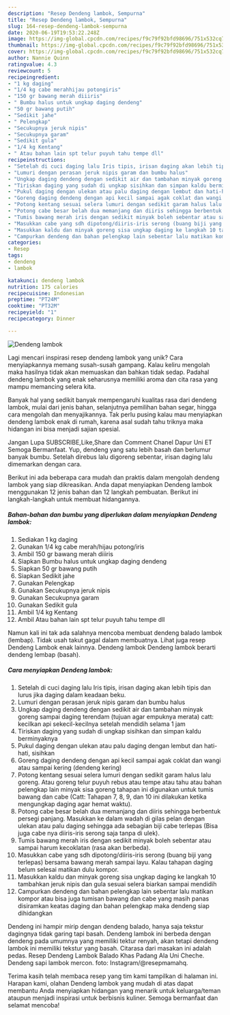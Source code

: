 ```yaml
---
description: "Resep Dendeng lambok, Sempurna"
title: "Resep Dendeng lambok, Sempurna"
slug: 164-resep-dendeng-lambok-sempurna
date: 2020-06-19T19:53:22.248Z
image: https://img-global.cpcdn.com/recipes/f9c79f92bfd98696/751x532cq70/dendeng-lambok-foto-resep-utama.jpg
thumbnail: https://img-global.cpcdn.com/recipes/f9c79f92bfd98696/751x532cq70/dendeng-lambok-foto-resep-utama.jpg
cover: https://img-global.cpcdn.com/recipes/f9c79f92bfd98696/751x532cq70/dendeng-lambok-foto-resep-utama.jpg
author: Nannie Quinn
ratingvalue: 4.3
reviewcount: 5
recipeingredient:
- "1 kg daging"
- "1/4 kg cabe merahhijau potongiris"
- "150 gr bawang merah diiiris"
- " Bumbu halus untuk ungkap daging dendeng"
- "50 gr bawang putih"
- "Sedikit jahe"
- " Pelengkap"
- "Secukupnya jeruk nipis"
- "Secukupnya garam"
- "Sedikit gula"
- "1/4 kg Kentang"
- " Atau bahan lain spt telur puyuh tahu tempe dll"
recipeinstructions:
- "Setelah di cuci daging lalu Iris tipis, irisan daging akan lebih tipis dan lurus jika daging dalam keadaan beku."
- "Lumuri dengan perasan jeruk nipis garam dan bumbu halus"
- "Ungkap daging dendeng dengan sedikit air dan tambahan minyak goreng sampai daging terendam (tujuan agar empuknya merata) catt: kecilkan api sekecil-kecilnya setelah mendidih selama 1 jam"
- "Tiriskan daging yang sudah di ungkap sisihkan dan simpan kaldu berminyaknya"
- "Pukul daging dengan ulekan atau palu daging dengan lembut dan hati-hati, sisihkan"
- "Goreng daging dendeng dengan api kecil sampai agak coklat dan wangi atau sampai kering (dendeng kering)"
- "Potong kentang sesuai selera lumuri dengan sedikit garam halus lalu goreng. Atau goreng telur puyuh rebus atau tempe atau tahu atau bahan pelengkap lain minyak sisa goreng tahapan ini digunakan untuk tumis bawang dan cabe (Catt: Tahapan 7, 8, 9, dan 10 ini dilakukan ketika mengungkap daging agar hemat waktu)."
- "Potong cabe besar belah dua memanjang dan diiris sehingga berbentuk persegi panjang. Masukkan ke dalam wadah di gilas pelan dengan ulekan atau palu daging sehingga ada sebagian biji cabe terlepas (Bisa juga cabe nya diiris-iris serong saja tanpa di ulek)."
- "Tumis bawang merah iris dengan sedikit minyak boleh sebentar atau sampai harum kecoklatan (rasa akan berbeda)."
- "Masukkan cabe yang sdh dipotong/diiris-iris serong (buang biji yang terlepas) bersama bawang merah sampai layu. Kalau tahapan daging belum selesai matikan dulu kompor."
- "Masukkan kaldu dan minyak goreng sisa ungkap daging ke langkah 10 tambahkan jeruk nipis dan gula sesuai selera biarkan sampai mendidih"
- "Campurkan dendeng dan bahan pelengkap lain sebentar lalu matikan kompor atau bisa juga tumisan bawang dan cabe yang masih panas disiramkan keatas daging dan bahan pelengkap maka dendeng siap dihidangkan"
categories:
- Resep
tags:
- dendeng
- lambok

katakunci: dendeng lambok 
nutrition: 175 calories
recipecuisine: Indonesian
preptime: "PT24M"
cooktime: "PT32M"
recipeyield: "1"
recipecategory: Dinner

---
```



![Dendeng lambok](https://img-global.cpcdn.com/recipes/f9c79f92bfd98696/751x532cq70/dendeng-lambok-foto-resep-utama.jpg)

Lagi mencari inspirasi resep dendeng lambok yang unik? Cara menyiapkannya memang susah-susah gampang. Kalau keliru mengolah maka hasilnya tidak akan memuaskan dan bahkan tidak sedap. Padahal dendeng lambok yang enak seharusnya memiliki aroma dan cita rasa yang mampu memancing selera kita.

Banyak hal yang sedikit banyak mempengaruhi kualitas rasa dari dendeng lambok, mulai dari jenis bahan, selanjutnya pemilihan bahan segar, hingga cara mengolah dan menyajikannya. Tak perlu pusing kalau mau menyiapkan dendeng lambok enak di rumah, karena asal sudah tahu triknya maka hidangan ini bisa menjadi sajian spesial.

Jangan Lupa SUBSCRIBE,Like,Share dan Comment Chanel Dapur Uni ET Semoga Bermanfaat. Yup, dendeng yang satu lebih basah dan berlumur banyak bumbu. Setelah direbus lalu digoreng sebentar, irisan daging lalu dimemarkan dengan cara.


Berikut ini ada beberapa cara mudah dan praktis dalam mengolah dendeng lambok yang siap dikreasikan. Anda dapat menyiapkan Dendeng lambok menggunakan 12 jenis bahan dan 12 langkah pembuatan. Berikut ini langkah-langkah untuk membuat hidangannya.

<!--inarticleads1-->

##### Bahan-bahan dan bumbu yang diperlukan dalam menyiapkan Dendeng lambok:

1. Sediakan 1 kg daging
1. Gunakan 1/4 kg cabe merah/hijau potong/iris
1. Ambil 150 gr bawang merah diiiris
1. Siapkan  Bumbu halus untuk ungkap daging dendeng
1. Siapkan 50 gr bawang putih
1. Siapkan Sedikit jahe
1. Gunakan  Pelengkap
1. Gunakan Secukupnya jeruk nipis
1. Gunakan Secukupnya garam
1. Gunakan Sedikit gula
1. Ambil 1/4 kg Kentang
1. Ambil  Atau bahan lain spt telur puyuh tahu tempe dll


Namun kali ini tak ada salahnya mencoba membuat dendeng balado lambok (lembap). Tidak usah takut gagal dalam membuatnya. Lihat juga resep Dendeng Lambok enak lainnya. Dendeng lambok Dendeng lambok berarti dendeng lembap (basah). 

<!--inarticleads2-->

##### Cara menyiapkan Dendeng lambok:

1. Setelah di cuci daging lalu Iris tipis, irisan daging akan lebih tipis dan lurus jika daging dalam keadaan beku.
1. Lumuri dengan perasan jeruk nipis garam dan bumbu halus
1. Ungkap daging dendeng dengan sedikit air dan tambahan minyak goreng sampai daging terendam (tujuan agar empuknya merata) catt: kecilkan api sekecil-kecilnya setelah mendidih selama 1 jam
1. Tiriskan daging yang sudah di ungkap sisihkan dan simpan kaldu berminyaknya
1. Pukul daging dengan ulekan atau palu daging dengan lembut dan hati-hati, sisihkan
1. Goreng daging dendeng dengan api kecil sampai agak coklat dan wangi atau sampai kering (dendeng kering)
1. Potong kentang sesuai selera lumuri dengan sedikit garam halus lalu goreng. Atau goreng telur puyuh rebus atau tempe atau tahu atau bahan pelengkap lain minyak sisa goreng tahapan ini digunakan untuk tumis bawang dan cabe (Catt: Tahapan 7, 8, 9, dan 10 ini dilakukan ketika mengungkap daging agar hemat waktu).
1. Potong cabe besar belah dua memanjang dan diiris sehingga berbentuk persegi panjang. Masukkan ke dalam wadah di gilas pelan dengan ulekan atau palu daging sehingga ada sebagian biji cabe terlepas (Bisa juga cabe nya diiris-iris serong saja tanpa di ulek).
1. Tumis bawang merah iris dengan sedikit minyak boleh sebentar atau sampai harum kecoklatan (rasa akan berbeda).
1. Masukkan cabe yang sdh dipotong/diiris-iris serong (buang biji yang terlepas) bersama bawang merah sampai layu. Kalau tahapan daging belum selesai matikan dulu kompor.
1. Masukkan kaldu dan minyak goreng sisa ungkap daging ke langkah 10 tambahkan jeruk nipis dan gula sesuai selera biarkan sampai mendidih
1. Campurkan dendeng dan bahan pelengkap lain sebentar lalu matikan kompor atau bisa juga tumisan bawang dan cabe yang masih panas disiramkan keatas daging dan bahan pelengkap maka dendeng siap dihidangkan


Dendeng ini hampir mirip dengan dendeng balado, hanya saja tekstur dagingnya tidak garing tapi basah. Dendeng lambok ini berbeda dengan dendeng pada umumnya yang memiliki tektur renyah, akan tetapi dendeng lambok ini memiliki tekstur yang basah. Citarasa dari masakan ini adalah pedas. Resep Dendeng Lambok Balado Khas Padang Ala Uni Cheche. Dendeng sapi lambok mercon. foto: Instagram/@resepmamahq. 

Terima kasih telah membaca resep yang tim kami tampilkan di halaman ini. Harapan kami, olahan Dendeng lambok yang mudah di atas dapat membantu Anda menyiapkan hidangan yang menarik untuk keluarga/teman ataupun menjadi inspirasi untuk berbisnis kuliner. Semoga bermanfaat dan selamat mencoba!
